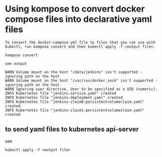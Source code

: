 # Using kompose to convert docker compose files into declarative yaml files

```console
To convert the docker-compose.yml file to files that you can use with kubectl, run kompose convert and then kubectl apply -f <output file>.

kompose convert

see output

WARN Volume mount on the host "/data/jenkins" isn't supported - ignoring path on the host 
WARN Volume mount on the host "/var/run/docker.sock" isn't supported - ignoring path on the host 
WARN Ignoring user directive. User to be specified as a UID (numeric). 
INFO Kubernetes file "jenkins-service.yaml" created 
INFO Kubernetes file "jenkins-deployment.yaml" created 
INFO Kubernetes file "jenkins-claim0-persistentvolumeclaim.yaml" created 
INFO Kubernetes file "jenkins-claim1-persistentvolumeclaim.yaml" created 
```

## to send yaml files to kubernetes api-server

see 

```console
kubectl apply -f <output file>
```